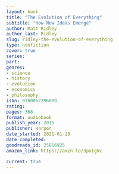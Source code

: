 ```yaml
---
layout: book
title: "The Evolution of Everything"
subtitle: "How New Ideas Emerge"
author: Matt Ridley
author_last: Ridley
slug: ridley-the-evolution-of-everything
type: nonfiction
cover: true
series: 
part: 
genres:
- science
- history
- evolution
- economics
- philosophy
isbn: 9780062296009
rating: 
pages: 368
format: audiobook
publish_year: 2015
publisher: Harper
date_started: 2021-01-29
date_completed: 
goodreads_id: 25816925
amazon_link: https://amzn.to/3pxIgNc

current: true
---
```

